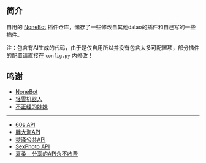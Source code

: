 ## 简介
自用的 [NoneBot](https://nonebot.dev/docs/) 插件仓库，储存了一些修改自其他dalao的插件和自己写的一些插件。

注：包含有AI生成的代码，由于是仅自用所以并没有包含太多可配置项，部分插件的配置请直接在 `config.py` 内修改！

## 鸣谢
- [NoneBot](https://nonebot.dev/docs/)
- [轻雪机器人](https://bot.apage.dev/)
- [不正经的妹妹](https://bot.sevin.cn/)
---
- [60s API](https://docs.60s-api.viki.moe/)
- [胖大海API](https://api.suxun.site/)
- [梦泽公共API](https://zeapi.ink/)
- [SexPhoto API](https://sex.nyan.run/)
- [夏柔 - 分享的API永不收费](https://api.aa1.cn/)
